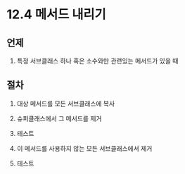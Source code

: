# 12.4 메서드 내리기

## 언제

1. 특정 서브클래스 하나 혹은 소수와만 관련있는 메서드가 있을 때

## 절차

1. 대상 메서드를 모든 서브클래스에 복사

2. 슈퍼클래스에서 그 메서드를 제거

3. 테스트

4. 이 메서드를 사용하지 않는 모든 서브클래스에서 제거

5. 테스트